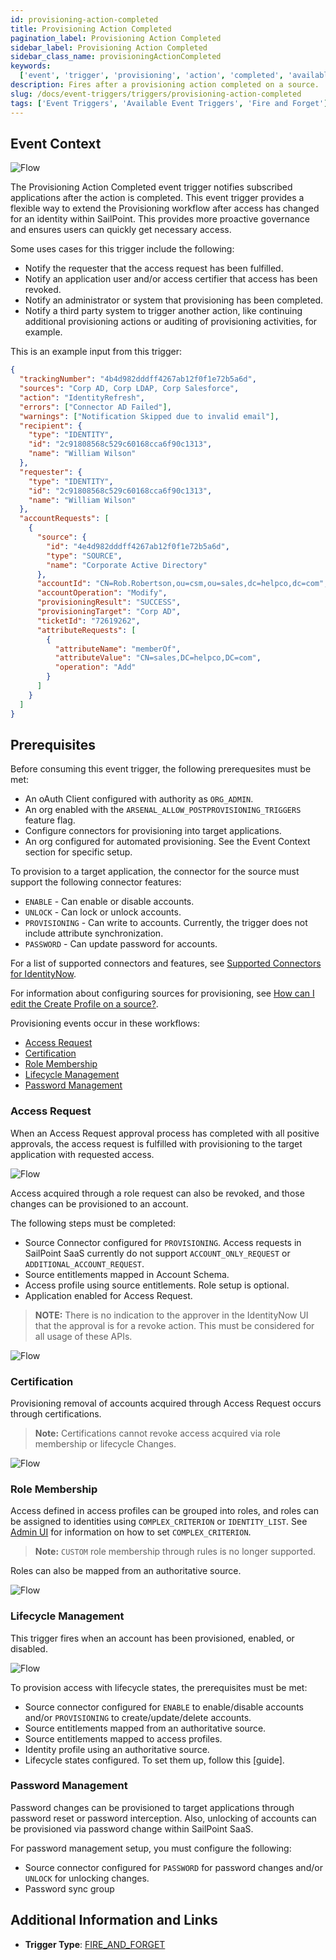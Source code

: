 ```yaml
---
id: provisioning-action-completed
title: Provisioning Action Completed
pagination_label: Provisioning Action Completed
sidebar_label: Provisioning Action Completed
sidebar_class_name: provisioningActionCompleted
keywords:
  ['event', 'trigger', 'provisioning', 'action', 'completed', 'available']
description: Fires after a provisioning action completed on a source.
slug: /docs/event-triggers/triggers/provisioning-action-completed
tags: ['Event Triggers', 'Available Event Triggers', 'Fire and Forget']
---
```


## Event Context

![Flow](./img/provisioning-action.png)

The Provisioning Action Completed event trigger notifies subscribed applications after the action is completed. This event trigger provides a flexible way to extend the Provisioning workflow after access has changed for an identity within SailPoint. This provides more proactive governance and ensures users can quickly get necessary access.

Some uses cases for this trigger include the following:

- Notify the requester that the access request has been fulfilled.
- Notify an application user and/or access certifier that access has been revoked.
- Notify an administrator or system that provisioning has been completed.
- Notify a third party system to trigger another action, like continuing additional provisioning actions or auditing of provisioning activities, for example.

This is an example input from this trigger:

```json
{
  "trackingNumber": "4b4d982dddff4267ab12f0f1e72b5a6d",
  "sources": "Corp AD, Corp LDAP, Corp Salesforce",
  "action": "IdentityRefresh",
  "errors": ["Connector AD Failed"],
  "warnings": ["Notification Skipped due to invalid email"],
  "recipient": {
    "type": "IDENTITY",
    "id": "2c91808568c529c60168cca6f90c1313",
    "name": "William Wilson"
  },
  "requester": {
    "type": "IDENTITY",
    "id": "2c91808568c529c60168cca6f90c1313",
    "name": "William Wilson"
  },
  "accountRequests": [
    {
      "source": {
        "id": "4e4d982dddff4267ab12f0f1e72b5a6d",
        "type": "SOURCE",
        "name": "Corporate Active Directory"
      },
      "accountId": "CN=Rob.Robertson,ou=csm,ou=sales,dc=helpco,dc=com",
      "accountOperation": "Modify",
      "provisioningResult": "SUCCESS",
      "provisioningTarget": "Corp AD",
      "ticketId": "72619262",
      "attributeRequests": [
        {
          "attributeName": "memberOf",
          "attributeValue": "CN=sales,DC=helpco,DC=com",
          "operation": "Add"
        }
      ]
    }
  ]
}
```

## Prerequisites

Before consuming this event trigger, the following prerequesites must be met:

- An oAuth Client configured with authority as `ORG_ADMIN`.
- An org enabled with the `ARSENAL_ALLOW_POSTPROVISIONING_TRIGGERS` feature flag.
- Configure connectors for provisioning into target applications.
- An org configured for automated provisioning. See the Event Context section for specific setup.

To provision to a target application, the connector for the source must support the following connector features:

- `ENABLE` - Can enable or disable accounts.
- `UNLOCK` - Can lock or unlock accounts.
- `PROVISIONING` - Can write to accounts. Currently, the trigger does not include attribute synchronization.
- `PASSWORD` - Can update password for accounts.

For a list of supported connectors and features, see [Supported Connectors for IdentityNow](https://community.sailpoint.com/t5/Connectors/Supported-Sources-Connectors-for-IdentityNow/ta-p/80019).

For information about configuring sources for provisioning, see [How can I edit the Create Profile on a source?](https://community.sailpoint.com/t5/Connectors/How-can-I-edit-the-Create-Profile-on-a-source/ta-p/74429).

Provisioning events occur in these workflows:

- [Access Request](#access-request)
- [Certification](#certification)
- [Role Membership](#role-membership)
- [Lifecycle Management](#lifecycle-management)
- [Password Management](#password-management)

### Access Request

When an Access Request approval process has completed with all positive approvals, the access request is fulfilled with provisioning to the target application with requested access.

![Flow](./img/provisioning-access-request.png)

Access acquired through a role request can also be revoked, and those changes can be provisioned to an account.

The following steps must be completed:

- Source Connector configured for `PROVISIONING`. Access requests in SailPoint SaaS currently do not support `ACCOUNT_ONLY_REQUEST` or `ADDITIONAL_ACCOUNT_REQUEST`.
- Source entitlements mapped in Account Schema.
- Access profile using source entitlements. Role setup is optional.
- Application enabled for Access Request.

> **NOTE:** There is no indication to the approver in the IdentityNow UI that the approval is for a revoke action. This must be considered for all usage of these APIs.

![Flow](./img/provisioning-access-request-2.png)

### Certification

Provisioning removal of accounts acquired through Access Request occurs through certifications.

> **Note:** Certifications cannot revoke access acquired via role membership or lifecycle Changes.

![Flow](./img/provisioning-access-request-certification.png)

### Role Membership

Access defined in access profiles can be grouped into roles, and roles can be assigned to identities using `COMPLEX_CRITERION` or `IDENTITY_LIST`. See [Admin UI](https://community.sailpoint.com/t5/Admin-Help/Standard-Role-Membership-Criteria-Options/ta-p/74392) for information on how to set `COMPLEX_CRITERION`.

> **Note:** `CUSTOM` role membership through rules is no longer supported.

Roles can also be mapped from an authoritative source.

![Flow](./img/provisioning-role-membership.png)

### Lifecycle Management

This trigger fires when an account has been provisioned, enabled, or disabled.

![Flow](./img/provisioning-lifecycle-management.png)

To provision access with lifecycle states, the prerequisites must be met:

- Source connector configured for `ENABLE` to enable/disable accounts and/or `PROVISIONING` to create/update/delete accounts.
- Source entitlements mapped from an authoritative source.
- Source entitlements mapped to access profiles.
- Identity profile using an authoritative source.
- Lifecycle states configured. To set them up, follow this [guide].

### Password Management

Password changes can be provisioned to target applications through password reset or password interception. Also, unlocking of accounts can be provisioned via password change within SailPoint SaaS.

For password management setup, you must configure the following:

- Source connector configured for `PASSWORD` for password changes and/or `UNLOCK` for unlocking changes.
- Password sync group

## Additional Information and Links

- **Trigger Type**: [FIRE_AND_FORGET](../trigger-types.md#fire-and-forget)
<!-- [Input schema](https://developer.sailpoint.com/apis/beta/#section/Provisioning-Completed-Event-Trigger-Input) -->
